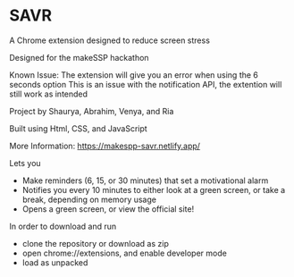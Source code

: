 # SAVR
A Chrome extension designed to reduce screen stress

Designed for the makeSSP hackathon

Known Issue: The extension will give you an error when using the 6 seconds option
This is an issue with the notification API, the extention will still work as intended 

Project by Shaurya, Abrahim, Venya, and Ria

Built using Html, CSS, and JavaScript

More Information: https://makespp-savr.netlify.app/

Lets you 
 - Make reminders (6, 15, or 30 minutes) that set a motivational alarm
 - Notifies you every 10 minutes to either look at a green screen, or take a break, depending on memory usage
 - Opens a green screen, or view the official site!

In order to download and run
 - clone the repository or download as zip
 - open chrome://extensions, and enable developer mode
 - load as unpacked 
